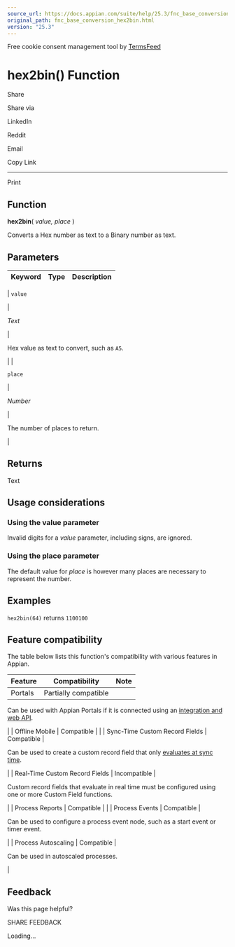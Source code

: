 ```yaml
---
source_url: https://docs.appian.com/suite/help/25.3/fnc_base_conversion_hex2bin.html
original_path: fnc_base_conversion_hex2bin.html
version: "25.3"
---
```


Free cookie consent management tool by [TermsFeed](https://www.termsfeed.com/)

# hex2bin() Function

Share

Share via

LinkedIn

Reddit

Email

Copy Link

* * *

Print

## Function

**hex2bin**( _value, place_ )

Converts a Hex number as text to a Binary number as text.

## Parameters

| Keyword | Type | Description |
| --- | --- | --- |
|
`value`

 |

_Text_

 |

Hex value as text to convert, such as `A5`.

 |
|

`place`

 |

_Number_

 |

The number of places to return.

 |

## Returns

Text

## Usage considerations

### Using the value parameter

Invalid digits for a _value_ parameter, including signs, are ignored.

### Using the place parameter

The default value for _place_ is however many places are necessary to represent the number.

## Examples

`hex2bin(64)` returns `1100100`

## Feature compatibility

The table below lists this function's compatibility with various features in Appian.

| Feature | Compatibility | Note |
| --- | --- | --- |
| Portals | Partially compatible |
Can be used with Appian Portals if it is connected using an [integration and web API](portals-design.html#using-partially-compatible-functions-and-objects-in-a-portal).

 |
| Offline Mobile | Compatible |  |
| Sync-Time Custom Record Fields | Compatible |

Can be used to create a custom record field that only [evaluates at sync time](custom-record-fields.html#prodlink-sync-time-evaluations).

 |
| Real-Time Custom Record Fields | Incompatible |

Custom record fields that evaluate in real time must be configured using one or more Custom Field functions.

 |
| Process Reports | Compatible |  |
| Process Events | Compatible |

Can be used to configure a process event node, such as a start event or timer event.

 |
| Process Autoscaling | Compatible |

Can be used in autoscaled processes.

 |

## Feedback

Was this page helpful?

SHARE FEEDBACK

Loading...